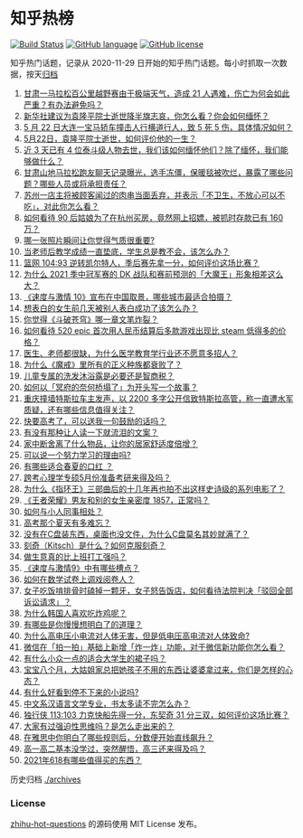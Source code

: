 # 知乎热榜
[![Build Status](https://github.com/ToWeLong/zhihu-hot-questions/workflows/CI/badge.svg)](https://github.com/ToWeLong/zhihu-hot-questions/actions)
[![GitHub language](https://img.shields.io/badge/language-golang-orange.svg)](https://golang.org/)
[![GitHub license](https://img.shields.io/github/license/ToWeLong/zhihu-hot-questions)](https://github.com/ToWeLong/zhihu-hot-questions/blob/main/LICENSE)

知乎热门话题，记录从 2020-11-29 日开始的知乎热门话题。每小时抓取一次数据，按天[归档](./archives)

<!-- BEGIN -->

1. [甘肃一马拉松百公里越野赛由于极端天气，造成 21 人遇难，伤亡为何会如此严重？有办法避免吗？](https://www.zhihu.com/question/460921357)
1. [新华社建议为袁隆平院士逝世降半旗志哀，你怎么看？你会如何缅怀？](https://www.zhihu.com/question/460853429)
1. [5 月 22 日大连一宝马轿车撞击人行横道行人，致 5 死 5 伤，具体情况如何？](https://www.zhihu.com/question/460803059)
1. [5月22日，袁隆平院士逝世，如何评价他的一生？](https://www.zhihu.com/question/460808291)
1. [近 3 天已有 4 位泰斗级人物去世，我们该如何缅怀他们？除了缅怀，我们能够做什么？](https://www.zhihu.com/question/460833743)
1. [甘肃山地马拉松跑友聊天记录曝光，选手冻僵，保暖毯被吹烂，暴露了哪些问题？哪些人员或将承担责任？](https://www.zhihu.com/question/460936873)
1. [苏州一店主将被顾客闻过的肉串当面丢弃，并表示「不卫生，不放心可以不吃」，对此你怎么看？](https://www.zhihu.com/question/460604746)
1. [如何看待 90 后姑娘为了在杭州买房，竟然网上招嫖，被抓时存款已有 160 万？](https://www.zhihu.com/question/460671555)
1. [哪一张照片瞬间让你觉得气质很重要?](https://www.zhihu.com/question/297341335)
1. [当老师后教学成绩一直垫底，学生总是教不会，该怎么办？](https://www.zhihu.com/question/454011860)
1. [篮网 104:93 逆转凯尔特人，季后赛先拿一分，如何评价这场比赛？](https://www.zhihu.com/question/460924514)
1. [为什么 2021 季中冠军赛的 DK 战队和赛前预测的「大魔王」形象相差这么大？](https://www.zhihu.com/question/459640343)
1. [《速度与激情 10》宣布在中国取景，哪些城市最适合拍摄？](https://www.zhihu.com/question/459923679)
1. [想表白的女生前几天被别人表白成功了该怎么办？](https://www.zhihu.com/question/457390121)
1. [你觉得《斗破苍穹》哪一章文笔炸裂？](https://www.zhihu.com/question/455079084)
1. [如何看待 520 epic 首次用人民币结算后多款游戏出现比 steam 低得多的价格？](https://www.zhihu.com/question/460584796)
1. [医生、老师都很缺，为什么医学教育学行业还不愿意多招人？](https://www.zhihu.com/question/455946878)
1. [为什么《魔戒》里所有的正义种族都衰败了？](https://www.zhihu.com/question/457060439)
1. [儿童专属的洗发沐浴露是必要还是智商税？](https://www.zhihu.com/question/460350405)
1. [如何以「冥府的奈何桥塌了」为开头写一个故事？](https://www.zhihu.com/question/458115472)
1. [重庆撞墙特斯拉车主发声，以 2200 多字公开信致特斯拉高管，称一直遭水军质疑，还有哪些信息值得关注？](https://www.zhihu.com/question/460684619)
1. [快要高考了，可以送我一句鼓励的话吗？](https://www.zhihu.com/question/460632413)
1. [有没有那种让人读一下就流泪的文案？](https://www.zhihu.com/question/436353347)
1. [家中断舍离了什么物品，让你的居家舒适度倍增？](https://www.zhihu.com/question/455207038)
1. [可以说一个努力学习的理由吗?](https://www.zhihu.com/question/458937463)
1. [有哪些适合春夏的口红 ？](https://www.zhihu.com/question/319260175)
1. [跨考心理学专硕5月份准备考研来得及吗？](https://www.zhihu.com/question/455988340)
1. [为什么《指环王》三部曲后的十几年再也拍不出这样史诗级的系列电影了？](https://www.zhihu.com/question/381939834)
1. [《王者荣耀》男友和别的女生亲密度 1857，正常吗？](https://www.zhihu.com/question/460112550)
1. [如何与小人同事相处？](https://www.zhihu.com/question/29195959)
1. [高考那个夏天有多难忘？](https://www.zhihu.com/question/457178618)
1. [没有在C盘装东西，桌面也没文件，为什么C盘莫名其妙就满了？](https://www.zhihu.com/question/456677257)
1. [刻奇（Kitsch）是什么？如何克服刻奇？](https://www.zhihu.com/question/27039705)
1. [做生意真的比上班打工强吗？](https://www.zhihu.com/question/327874416)
1. [《速度与激情9》中有哪些槽点？](https://www.zhihu.com/question/460503368)
1. [如何在数学试卷上调戏阅卷人？](https://www.zhihu.com/question/37124942)
1. [女子吃饭啃排骨时磕掉一颗牙，女子怒告饭店，如何看待法院判决「驳回全部诉讼请求」？](https://www.zhihu.com/question/460584839)
1. [为什么韩国人喜欢吃炸鸡呢？](https://www.zhihu.com/question/22146758)
1. [有哪些是你慢慢想明白了的道理？](https://www.zhihu.com/question/350870631)
1. [为什么高电压小电流对人体无害，但是低电压高电流对人体致命?](https://www.zhihu.com/question/388159656)
1. [微信在「拍一拍」基础上新增「炸一炸」功能，对于微信新功能你怎么看？](https://www.zhihu.com/question/460330878)
1. [有什么小众一点的适合大学生的裙子吗？](https://www.zhihu.com/question/454817357)
1. [宝宝八个月，大姑姐家总把她孩子不用的东西让婆婆拿过来，你们是怎样的心态？](https://www.zhihu.com/question/460493652)
1. [有什么好看到停不下来的小说吗?](https://www.zhihu.com/question/440502581)
1. [中文系汉语言文学专业，书太多读不完怎么办？](https://www.zhihu.com/question/353004487)
1. [独行侠 113:103 力克快船先得一分，东契奇 31 分三双，如何评价这场比赛？](https://www.zhihu.com/question/460920237)
1. [大家有过强迫性思维吗？是怎么走出来的？](https://www.zhihu.com/question/400662217)
1. [在雅思中你明白了哪些规则后，分数便开始直线飙升？](https://www.zhihu.com/question/348084694)
1. [高一高二基本没学过，突然醒悟，高三还来得及吗？](https://www.zhihu.com/question/430476316)
1. [2021年618有哪些值得买的东西？](https://www.zhihu.com/question/456666788)

<!-- END -->

历史归档 [./archives](./archives)


### License
[zhihu-hot-questions](https://github.com/towelong/zhihu-hot-questions) 的源码使用 MIT License 发布。